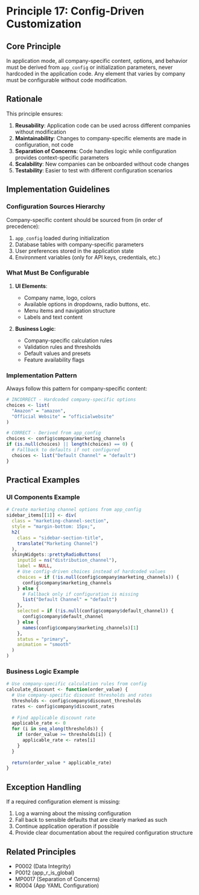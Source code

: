 # Principle 17: Config-Driven Customization

## Core Principle
In application mode, all company-specific content, options, and behavior must be derived from `app_config` or initialization parameters, never hardcoded in the application code. Any element that varies by company must be configurable without code modification.

## Rationale
This principle ensures:

1. **Reusability**: Application code can be used across different companies without modification
2. **Maintainability**: Changes to company-specific elements are made in configuration, not code
3. **Separation of Concerns**: Code handles logic while configuration provides context-specific parameters
4. **Scalability**: New companies can be onboarded without code changes
5. **Testability**: Easier to test with different configuration scenarios

## Implementation Guidelines

### Configuration Sources Hierarchy
Company-specific content should be sourced from (in order of precedence):
1. `app_config` loaded during initialization
2. Database tables with company-specific parameters
3. User preferences stored in the application state
4. Environment variables (only for API keys, credentials, etc.)

### What Must Be Configurable
1. **UI Elements**:
   - Company name, logo, colors
   - Available options in dropdowns, radio buttons, etc.
   - Menu items and navigation structure
   - Labels and text content

2. **Business Logic**:
   - Company-specific calculation rules
   - Validation rules and thresholds
   - Default values and presets
   - Feature availability flags

### Implementation Pattern
Always follow this pattern for company-specific content:

```r
# INCORRECT - Hardcoded company-specific options
choices <- list(
  "Amazon" = "amazon",
  "Official Website" = "officialwebsite"
)

# CORRECT - Derived from app_config
choices <- config$company$marketing_channels
if (is.null(choices) || length(choices) == 0) {
  # Fallback to defaults if not configured
  choices <- list("Default Channel" = "default")
}
```

## Practical Examples

### UI Components Example
```r
# Create marketing channel options from app_config
sidebar_items[[1]] <- div(
  class = "marketing-channel-section",
  style = "margin-bottom: 15px;",
  h2(
    class = "sidebar-section-title",
    translate("Marketing Channel")
  ),
  shinyWidgets::prettyRadioButtons(
    inputId = ns("distribution_channel"),
    label = NULL,
    # Use config-driven choices instead of hardcoded values
    choices = if (!is.null(config$company$marketing_channels)) {
      config$company$marketing_channels
    } else {
      # Fallback only if configuration is missing
      list("Default Channel" = "default")
    },
    selected = if (!is.null(config$company$default_channel)) {
      config$company$default_channel
    } else {
      names(config$company$marketing_channels)[1]
    },
    status = "primary",
    animation = "smooth"
  )
)
```

### Business Logic Example
```r
# Use company-specific calculation rules from config
calculate_discount <- function(order_value) {
  # Use company-specific discount thresholds and rates
  thresholds <- config$company$discount_thresholds
  rates <- config$company$discount_rates
  
  # Find applicable discount rate
  applicable_rate <- 0
  for (i in seq_along(thresholds)) {
    if (order_value >= thresholds[i]) {
      applicable_rate <- rates[i]
    }
  }
  
  return(order_value * applicable_rate)
}
```

## Exception Handling
If a required configuration element is missing:
1. Log a warning about the missing configuration
2. Fall back to sensible defaults that are clearly marked as such
3. Continue application operation if possible
4. Provide clear documentation about the required configuration structure

## Related Principles
- P0002 (Data Integrity)
- P0012 (app_r_is_global)
- MP0017 (Separation of Concerns)
- R0004 (App YAML Configuration)
